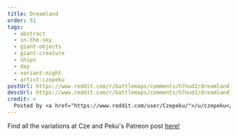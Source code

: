 ```yaml
---
title: Dreamland
order: 51
tags:
  - abstract
  - in-the-sky
  - giant-objects
  - giant-creature
  - ships
  - day
  - variant:night
  - artist:czepeku
postUrl: https://www.reddit.com/r/battlemaps/comments/h7nud2/dreamland_battlemap_90x90/
descUrl: https://www.reddit.com/r/battlemaps/comments/h7nud2/dreamland_battlemap_90x90/fum1qs0/
credit: >
  Posted by <a href="https://www.reddit.com/user/Czepeku/">/u/czepeku</a> to <a href="https://www.reddit.com/r/battlemaps/">/r/battlemaps</a> in Jun, 2020. <br/> Please support the artist on <a href="https://www.patreon.com/czepeku/posts">Patreon</a> and <a href="https://marketplace.roll20.net/browse/publisher/327/czepeku">Roll20</a>, as well as follow them on <a href="https://twitter.com/czepeku">Twitter</a>, <a href="https://www.artstation.com/czepeku">ArtStation</a>
---
```

Find all the variations at Cze and Peku's Patreon post <a href="https://www.patreon.com/posts/realm-of-dreams-27523351" title="Realm of Dreams by Czepeku on Patreon">here!</a>
